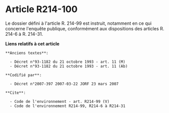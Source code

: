 # Article R214-100

Le dossier défini à l'article R. 214-99 est instruit, notamment en ce qui concerne l'enquête publique, conformément aux
dispositions des articles R. 214-6 à R. 214-31.

**Liens relatifs à cet article**

	**Anciens textes**:

	  - Décret n°93-1182 du 21 octobre 1993 - art. 11 (M)
	  - Décret n°93-1182 du 21 octobre 1993 - art. 11 (Ab)

	**Codifié par**:

	  - Décret n°2007-397 2007-03-22 JORF 23 mars 2007

	**Cite**:

	  - Code de l'environnement - art. R214-99 (V)
	  - Code de l'environnement R214-99, R214-6 à R214-31
